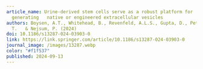 ```yaml
---
article_name: Urine-derived stem cells serve as a robust platform for
  generating   native or engineered extracellular vesicles
authors: Boysen, A.T., Whitehead, B., Revenfeld, A.L.S., Gupta, D., Petersen,
  T.   & Nejsum, P. (2024)
doi: 10.1186/s13287-024-03903-0
link: https://link.springer.com/article/10.1186/s13287-024-03903-0
journal_image: /images/13287.webp
color: "#f1f537"
published: 2024-09-13
---
```

